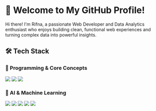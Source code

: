 # 🚀 Welcome to My GitHub Profile!
Hi there! I'm Rifna, a passionate Web Developer and Data Analytics enthusiast who enjoys building clean, functional web experiences and turning complex data into powerful insights.
## 🛠️ Tech Stack
### 🔹 Programming & Core Concepts
<p align="left">
<img src="https://img.shields.io/badge/Python-3776AB?style=for-the-badge&logo=python&logoColor=white" />
<img src="https://img.shields.io/badge/JavaScript-000000?style=for-the-badge&logo=javascript&logoColor=white" />
<img src="https://img.shields.io/badge/SQL-4479A1?style=for-the-badge&logo=mysql&logoColor=white" />
</p>

### 🤖 AI & Machine Learning
<p align="left">
<img src="https://img.shields.io/badge/Data%20Science-EE4C2C?style=for-the-badge&logo=datascience&logoColor=white" />
<img src="https://img.shields.io/badge/Machine%20Learning-FF6F00?style=for-the-badge&logo=mlflow&logoColor=white" />
<img src="https://img.shields.io/badge/Deep%20Learning-FF0000?style=for-the-badge&logo=pytorch&logoColor=white" />
<img src="https://img.shields.io/badge/TensorFlow-FF6F00?style=for-the-badge&logo=tensorflow&logoColor=white" />
<img src="https://img.shields.io/badge/PyTorch-EE4C2C?style=for-the-badge&logo=pytorch&logoColor=white" />
</p>
